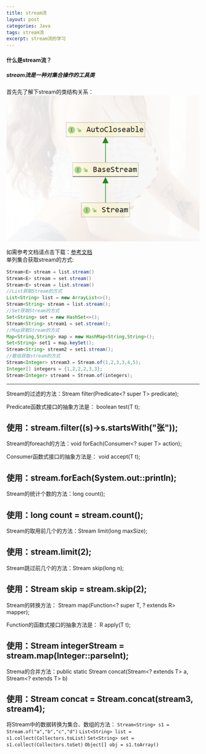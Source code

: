 ```yaml
---
title: stream流
layout: post
categories: Java
tags: stream流
excerpt: stream流的学习
---
```

#### 什么是stream流？
##### stream流是一种对集合操作的工具类  

首先先了解下stream的类结构关系：![stream的类结构图](/assets/stream流/stream类结构图.PNG)

如需参考文档请点击下载：[参考文档](/assets/stream流/笔记.rtf)  
单列集合获取stream的方式:
```java
Stream<E> stream = list.stream()
Stream<E> stream = set.stream()
Stream<E> stream = list.stream()
//List获取Stream的方式
List<String> list = new ArrayList<>();
Stream<String> stream = list.stream();
//Set获取Stream的方式
Set<String> set = new HashSet<>();
Stream<String> stream1 = set.stream();
//Map获取Stream的方式
Map<String,String> map = new HashMap<String,String>();
Set<String> set1 = map.keySet();
Stream<String> stream2 = set1.stream();
//数组获取stream的方式
Stream<Integer> stream3 = Stream.of(1,2,3,3,4,5);
Integer[] integers = {1,2,2,2,3,3};
Stream<Integer> stream4 = Stream.of(integers);
```
  
---------------------------------------------------------------------
  
Stream的过滤的方法：Stream<T> filter(Predicate<? super T> predicate); 

Predicate函数式接口的抽象方法是：  boolean test(T t);

使用：stream.filter((s)->s.startsWith("张"));
---------------------------------------------------------------------

Stream的foreach的方法：void forEach(Consumer<? super T> action);

Consumer函数式接口的抽象方法是：    void accept(T t);

使用：stream.forEach(System.out::println);
---------------------------------------------------------------------

Stream的统计个数的方法：long count();

使用：long count = stream.count();
---------------------------------------------------------------------

Stream的取用前几个的方法：Stream<T> limit(long maxSize);
  
使用：stream.limit(2);
---------------------------------------------------------------------
  
Stream跳过前几个的方法：Stream<T> skip(long n);
  
使用：Stream<String> skip = stream.skip(2);
---------------------------------------------------------------------
  
Stream的转换方法：    <R> Stream<R> map(Function<? super T, ? extends R> mapper);

Function的函数式接口的抽象方法是：	R apply(T t);

使用：Stream<Integer> integerStream = stream.map(Integer::parseInt);
---------------------------------------------------------------------

Strema的合并方法：public static <T> Stream<T> concat(Stream<? extends T> a, Stream<? extends T> b)

使用：Stream<Integer> concat = Stream.concat(stream3, stream4);
---------------------------------------------------------------------

将Stream中的数据转换为集合、数组的方法：
`Stream<String> s1 = Stream.of("a","b","c","d")`
`List<String> list = s1.collect(Collectors.toList)`
`Set<String> set = s1.collect(Collectors.toSet)`
`Object[] obj = s1.toArray()`


